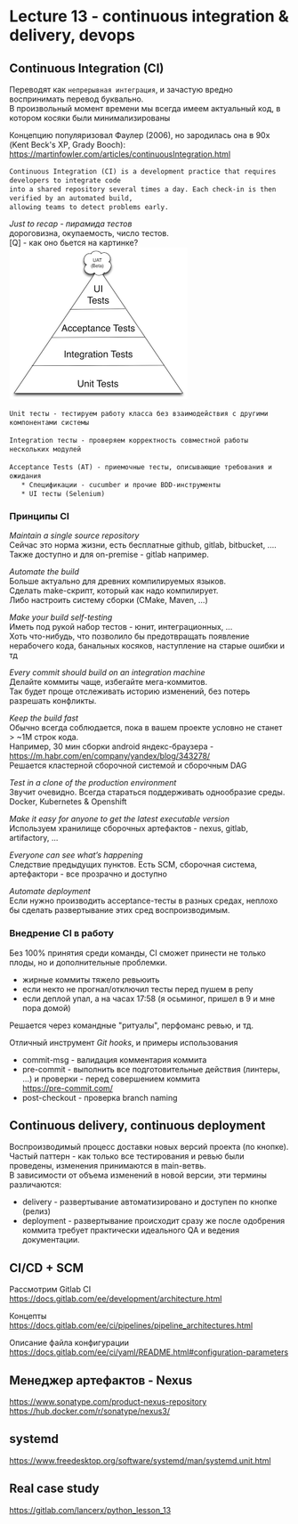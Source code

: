 # Lecture 13 - continuous integration & delivery, devops  
 
## Continuous Integration (CI) 
Переводят как `непрерывная интеграция`, и зачастую вредно воспринимать перевод буквально.    
В произвольный момент времени мы всегда имеем актуальный код, в котором косяки были минимализированы  
    
Концепцию популяризовал Фаулер (2006), но зародилась она в 90х (Kent Beck's XP, Grady Booch):  
https://martinfowler.com/articles/continuousIntegration.html  
```
Continuous Integration (CI) is a development practice that requires developers to integrate code 
into a shared repository several times a day. Each check-in is then verified by an automated build, 
allowing teams to detect problems early. 
```

*Just to recap - пирамида тестов*  
дороговизна, окупаемость, число тестов.   
[Q] - как оно бьется на картинке?    
![pyramid](img/TestingTriangle.png)  
    
    Unit тесты - тестируем работу класса без взаимодействия с другими компонентами системы
    
    Integration тесты - проверяем корректность совместной работы нескольких модулей 
    
    Acceptance Tests (AT) - приемочные тесты, описывающие требования и ожидания
       * Спецификации - cucumber и прочие BDD-инструменты
       * UI тесты (Selenium)
    

### Принципы CI
*Maintain a single source repository*    
Сейчас это норма жизни, есть бесплатные github, gitlab, bitbucket, ....
Также доступно и для on-premise - gitlab например.      
  
*Automate the build*  
Больше актуально для древних компилируемых языков.    
Сделать make-скрипт, который как надо компилирует.   
Либо настроить систему сборки (CMake, Maven, ...)  
   
*Make your build self-testing*  
Иметь под рукой набор тестов - юнит, интеграционных, ...  
Хоть что-нибудь, что позволило бы предотвращать появление нерабочего кода, банальных косяков, наступление на старые ошибки и тд    

*Every commit should build on an integration machine*    
Делайте коммиты чаще, избегайте мега-коммитов.   
Так будет проще отслеживать историю изменений, без потерь разрешать конфликты.    
  
*Keep the build fast*   
Обычно всегда соблюдается, пока в вашем проекте условно не станет  > ~1M строк кода.   
Например, 30 мин сборки android яндекс-браузера - https://m.habr.com/en/company/yandex/blog/343278/    
Решается кластерной сборочной системой и сборочным DAG
  
*Test in a clone of the production environment*  
Звучит очевидно. Всегда стараться поддерживать однообразие среды.    
Docker, Kubernetes & Openshift  
   
*Make it easy for anyone to get the latest executable version*  
Используем хранилище сборочных артефактов - nexus, gitlab, artifactory, ...  
  
*Everyone can see what’s happening*  
Следствие предыдущих пунктов. Есть SCM, сборочная система, артефактори - все прозрачно и доступно    
  
*Automate deployment*  
Если нужно производить acceptance-тесты в разных средах, неплохо бы сделать развертывание этих сред воспроизводимым.  
  
### Внедрение CI в работу  
Без 100% принятия среди команды, CI сможет принести не только плоды, но и дополнительные проблемки.  
* жирные коммиты тяжело ревьюить
* если некто не прогнал/отключил тесты перед пушем в репу
* если деплой упал, а на часах 17:58 (я осьминог, пришел в 9 и мне пора домой)
  
Решается через командные "ритуалы", перфоманс ревью, и тд.  

Отличный инструмент *Git hooks*, и примеры использования   
* commit-msg - валидация комментария коммита  
* pre-commit - выполнить все подготовительные действия (линтеры, ...) и проверки - перед совершением коммита    
  https://pre-commit.com/  
* post-checkout - проверка branch naming

## Continuous delivery, continuous deployment
Воспроизводимый процесс доставки новых версий проекта (по кнопке).  
Частый паттерн - как только все тестирования и ревью были проведены, изменения принимаются в main-ветвь.  
В зависимости от объема изменений в новой версии, эти термины различаются:  
* delivery - развертывание автоматизировано и доступен по кнопке (релиз)
* deployment - развертывание происходит сразу же после одобрения коммита
  требует практически идеального QA и ведения документации.  

## CI/CD + SCM  
Рассмотрим Gitlab CI  
https://docs.gitlab.com/ee/development/architecture.html   

Концепты  
https://docs.gitlab.com/ee/ci/pipelines/pipeline_architectures.html  

Описание файла конфигурации   
https://docs.gitlab.com/ee/ci/yaml/README.html#configuration-parameters    
  

## Менеджер артефактов - Nexus
https://www.sonatype.com/product-nexus-repository  
https://hub.docker.com/r/sonatype/nexus3/  

## systemd
https://www.freedesktop.org/software/systemd/man/systemd.unit.html

## Real case study  
https://gitlab.com/lancerx/python_lesson_13  
